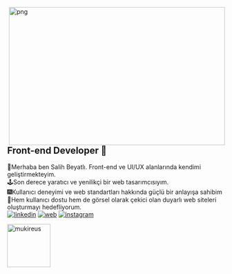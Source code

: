 <img align="right" alt="png" src="https://salihbeyatli.com/images/undraw/undraw_programming_re_kg9v.png" width="500" height="320" />

## Front-end Developer 🚀

👋Merhaba ben Salih Beyatlı. Front-end ve UI/UX alanlarında kendimi geliştirmekteyim.<br>
🕹Son derece yaratıcı ve yenilikçi bir web tasarımcısıyım.<br>
🎆Kullanıcı deneyimi ve web standartları hakkında güçlü bir anlayışa sahibim<br>
👾Hem kullanıcı dostu hem de görsel olarak çekici olan duyarlı web siteleri oluşturmayı hedefliyorum.<br>
[![linkedin](https://img.shields.io/badge/Linkedin-000000?style=for-the-badge&logo=Linkedin&logoColor=white)](https://www.linkedin.com/in/salihbeyatl%C4%B1/)
[![web](https://img.shields.io/badge/Web-000000?style=for-the-badge&logo=Web&logoColor=white)](https://www.salihbeyatli.com)
[![instagram](https://img.shields.io/badge/İnstagram-000000?style=for-the-badge&logo=İnstagram&logoColor=white)](https://www.instagram.com/slh.bytl/)

<!--<img height="180em" align="center" src="https://github-readme-stats.vercel.app/api?username=salihbeyatli&show_icons=true&locale=en&theme=algolia&include_all_commits=true&count_private=true" alt="mukireus"/>
-->
  <img height="100em" align="center" src="https://github-readme-stats.vercel.app/api/top-langs?username=salihbeyatli&show_icons=true&locale=en&layout=compact&langs_count=8&theme=algolia" alt="mukireus"/>



<!--
**salihbeyatli/salihbeyatli** is a ✨ _special_ ✨ repository because its `README.md` (this file) appears on your GitHub profile.
-->


